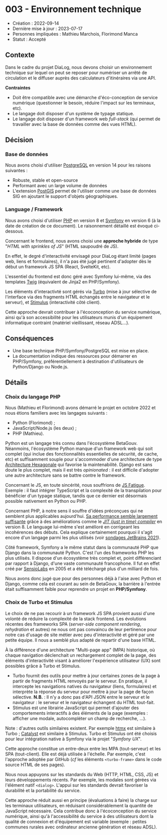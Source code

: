 # 003 - Environnement technique

* Création : 2022-09-14
* Dernière mise à jour : 2023-07-17
* Personnes impliquées : Mathieu Marchois, Florimond Manca
* Statut : Accepté

## Contexte

Dans le cadre du projet DiaLog, nous devons choisir un environnement technique sur lequel on peut se reposer pour numériser un arrêté de circulation et le diffuser auprès des calculateurs d'itinéraires via une API.

**Contraintes**

* Doit être compatible avec une démarche d'éco-conception de service numérique (questionner le besoin, réduire l'impact sur les terminaux, etc).
* Le langage doit disposer d'un système de typage statique.
* Le langage doit disposer d'un framework web _full-stack_ (qui permet de travailler avec la base de données comme des vues HTML).

## Décision

### Base de données

Nous avons choisi d'utiliser [PostgreSQL](https://www.postgresql.org/) en version 14 pour les raisons suivantes :

* Robuste, stable et open-source
* Performant avec un large volume de données
* L'extension [PostGIS](https://postgis.net/) permet de l'utiliser comme une base de données SIG en ajoutant le support d'objets géographiques.

### Language / Framework

Nous avons choisi d'utiliser [PHP](https://php.net) en version 8 et [Symfony](https://symfony.com) en version 6 (à la date de création de ce document). Le raisonnement détaillé est évoqué ci-dessous.

Concernant le frontend, nous avons choisi une **approche hybride** de type "_HTML with sprinkles of JS_" (HTML saupoudré de JS).

En effet, le degré d'interactivité envisagé pour DiaLog étant limité (pages web, liens et formulaires), il n'a pas été jugé pertinent d'adopter dès le début un framework JS SPA (React, SvelteKit, etc).

L'essentiel du frontend est donc géré avec Symfony lui-même, via des templates [Twig](https://twig.symfony.com/) (équivalent de Jinja2 en PHP/Symfony).

Les éléments d'interactivté sont gérés via [Turbo](https://turbo.hotwired.dev) (mise à jour sélective de l'interface via des fragments HTML échangés entre le navigateur et le serveur), et [Stimulus](https://stimulus.hotwired.dev) (interactivité côté client).

Cette approche devrait contribuer à l'écoconception du service numérique, ainsi qu'à son accessibilité pour les utilisateurs munis d'un équipement informatique contraint (matériel vieillissant, réseau ADSL...).

## Conséquences

* Une base technique PHP/Symfony/PostgreSQL est mise en place.
* La documentation indique des ressources pour démarrer en PHP/Symfony, préférentiellement à destination d'utilisateurs de Python/Django ou Node.js.

## Détails

### Choix du langage PHP

Nous (Mathieu et Florimond)  avons démarré le projet en octobre 2022 et nous étions familiers avec les langages suivants :

* Python (Florimond) ;
* JavaScript/Node.js (les deux) ;
* PHP (Mathieu).

Python est un langage très connu dans l'écosystème BetaGouv. Néanmoins, l'écosystème Python manque d'un framework web qui soit complet (qui inclue des fonctionnalités essentielles de sécurité, de cache, etc) et suffisamment souple pour s'accommoder d'une architecture de type [Architecture Hexagonale](https://www.elao.com/blog/dev/architecture-hexagonale-symfony) qui favorise la maintenabilité. Django est sans doute le plus complet, mais il est très _opinionated_ : il est difficile d'adopter une autre architecture sans se battre contre le framework.

Concernant le JS, en toute sincérité, nous souffrions de [JS Fatigue](https://medium.com/@ericclemmons/javascript-fatigue-48d4011b6fc4). Exemple : il faut intégrer TypeScript et la complexité de la transpilation pour bénéficier d'un typage statique, tandis que ce dernier est désormais possible nativement en Python ou PHP.

Concernant PHP, à notre sens il souffre d'idées préconçues qui ne semblent plus applicables aujourd'hui. [Sa performance semble largement suffisante](https://benchmarksgame-team.pages.debian.net/benchmarksgame/fastest/php.html) grâce à des améliorations comme le [_JIT (just in time) compiler_](https://php.watch/versions/8.0/JIT) en version 8. Le language lui-même s'est amélioré en corrigeant les incohérences des débuts. Cela explique certainement pourquoi il s'agit encore d'un langage parmi les plus utilisés (voir [sondages JetBrains 2021](https://www.jetbrains.com/lp/devecosystem-2021/)).

Côté framework, Symfony a le même statut dans la communauté PHP que Django dans la communauté Python. C'est l'un des frameworks PHP les plus utilisés. Il dispose d'un écosystème très complet et, point différenciant par rapport à Django, d'une vaste communauté francophone. Il fut en effet créé par [SensioLabs](https://sensiolabs.com/fr/) en 2005 et a été téléchargé plus d'un milliard de fois.

Nous avons donc jugé que pour des personnes déjà à l'aise avec Python et Django, comme cela est courant au sein de BetaGouv, la barrière à l'entrée était suffisamment faible pour reprendre un projet en **PHP/Symfony**.

### Choix de Turbo et Stimulus

Le choix de ne pas recourir à un framework JS SPA provient aussi d'une volonté de réduire la complexité de la stack frontend. Les évolutions récentes des frameworks SPA (_server-side component rendering_, _rehydration_ et autres) ne nous ont pas convaincu de leur pertinence pour notre cas d'usage de site métier avec peu d'interactivité et géré par une petite équipe. Il nous a semblé plus adapté de repartir d'une base HTML.

À la différence d'une architecture "Multi-page app" (MPA) historique, où chaque navigation déclenchait un rechargement complet de la page, des éléments d'interactivité visant à améliorer l'expérience utilisateur (UX) sont possibles grâce à Turbo et Stimulus.

* Turbo fournit des outils pour mettre à jour certaines zones de la page à partir de fragments HTML renvoyés par le serveur. En pratique, il intercepte les navigations natives du navigateur (liens, formulaires) et interprète la réponse du serveur pour mettre à jour la page de façon sélective. **N.B.** : Il n'y a donc pas d'API JSON entre le serveur et le navigateur : le serveur et le navigateur échangent du HTML tout-fait.
* Stimulus est une librairie JavaScript qui permet d'ajouter des comportements interactifs à des éléments de la page (exemples : afficher une modale, autocompléter un champ de recherche, ...).

Note : d'autres outils similaires existent. Par exemple [htmx](https://htmx.org) est similaire à Turbo ; [Catalyst](https://catalyst.rocks/) est similaire à Stimulus. Turbo et Stimulus ont été choisis pour leur intégration native à Symfony via le projet "_Symfony UX_".

Cette approche constitue un entre-deux entre les MPA (tout-serveur) et les SPA (tout-client). Elle est déjà utilisée à l'échelle. Par exemple, c'est l'approche adoptée par GitHub (_cf_ les éléments `<turbo-frame>` dans le code source HTML de ses pages).

Nous nous appuyons sur les standards du Web (HTTP, HTML, CSS, JS) et leurs développements récents. Par exemple, les modales sont gérées via l'élément natif `<dialog>`. L'appui sur les standards devrait favoriser la durabilité et la portabilité du service.

Cette approche réduit aussi en principe (évaluations à faire) la charge sur les terminaux utilisateurs, en réduisant considérablement la quantité de JavaScript nécessaire. Cela contribue donc à l'écoconception du service numérique, ainsi qu'à l'accessibilité du service à des utilisateurs dont la qualité de connexion et d'équipement est variable (exemple : petites communes rurales avec ordinateur ancienne génération et réseau ADSL).
